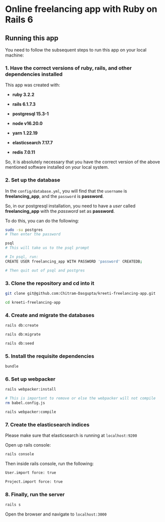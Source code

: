 # Online freelancing app with Ruby on Rails 6

## Running this app

You need to follow the subsequent steps to run this app on your local machine:

### 1. Have the correct versions of ruby, rails, and other dependencies installed

This app was created with:

* **ruby 3.2.2**

* **rails 6.1.7.3**

* **postgresql 15.3-1**

* **node v16.20.0**

* **yarn 1.22.19**

* **elasticsearch 7.17.7**

* **redis 7.0.11**

So, it is absolutely necessary that you have the correct version of the above
mentioned software installed on your local system.

### 2. Set up the database

In the `config/database.yml`, you will find that the `username` is
**freelancing_app**, and the `password` is **password**.

So, in our postgresql installation, you need to have a *user* called
**freelancing_app** with the *password* set as **password**.

To do this, you can do the following:

```sh
sudo -su postgres
# Then enter the password

psql
# This will take us to the psql prompt

# In psql, run:
CREATE USER freelancing_app WITH PASSWORD 'password' CREATEDB;

# Then quit out of psql and postgres
```

### 3. Clone the repository and cd into it

```sh
git clone git@github.com:Chitram-Dasgupta/kreeti-freelancing-app.git

cd kreeti-freelancing-app
```

### 4. Create and migrate the databases

```sh
rails db:create

rails db:migrate

rails db:seed
```

### 5. Install the requisite dependencies

```sh
bundle
```

### 6. Set up webpacker

```sh
rails webpacker:install

# This is important to remove or else the webpacker will not compile
rm babel.config.js

rails webpacker:compile
```

### 7. Create the elasticsearch indices

Please make sure that elasticsearch is running at `localhost:9200`

Open up rails console:

```sh
rails console
```

Then inside rails console, run the following:

```sh
User.import force: true

Project.import force: true
```

### 8. Finally, run the server

```sh
rails s
```

Open the browser and navigate to `localhost:3000`
